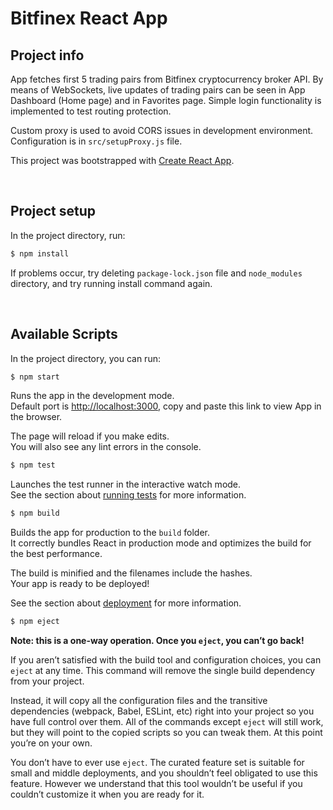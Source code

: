 # Bitfinex React App

## Project info

App fetches first 5 trading pairs from Bitfinex cryptocurrency broker API. By means of WebSockets, live updates of trading pairs can be seen in App Dashboard (Home page) and in Favorites page. Simple login functionality is implemented to test routing protection.

Custom proxy is used to avoid CORS issues in development environment. Configuration is in `src/setupProxy.js` file.

This project was bootstrapped with [Create React App](https://github.com/facebook/create-react-app).

<br>

## Project setup

In the project directory, run:

```bash
$ npm install
```
If problems occur, try deleting `package-lock.json` file and `node_modules` directory, and try running install command again.

<br>

## Available Scripts

In the project directory, you can run:

```bash
$ npm start
```

Runs the app in the development mode.\
Default port is [http://localhost:3000](http://localhost:3000), copy and paste this link to view App in the browser.

The page will reload if you make edits.\
You will also see any lint errors in the console.

```bash
$ npm test
```

Launches the test runner in the interactive watch mode.\
See the section about [running tests](https://facebook.github.io/create-react-app/docs/running-tests) for more information.

```bash
$ npm build
```

Builds the app for production to the `build` folder.\
It correctly bundles React in production mode and optimizes the build for the best performance.

The build is minified and the filenames include the hashes.\
Your app is ready to be deployed!

See the section about [deployment](https://facebook.github.io/create-react-app/docs/deployment) for more information.

```bash
$ npm eject
```

**Note: this is a one-way operation. Once you `eject`, you can’t go back!**

If you aren’t satisfied with the build tool and configuration choices, you can `eject` at any time. This command will remove the single build dependency from your project.

Instead, it will copy all the configuration files and the transitive dependencies (webpack, Babel, ESLint, etc) right into your project so you have full control over them. All of the commands except `eject` will still work, but they will point to the copied scripts so you can tweak them. At this point you’re on your own.

You don’t have to ever use `eject`. The curated feature set is suitable for small and middle deployments, and you shouldn’t feel obligated to use this feature. However we understand that this tool wouldn’t be useful if you couldn’t customize it when you are ready for it.
